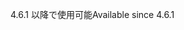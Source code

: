 <span data-ttu-id="da723-101">4.6.1 以降で使用可能</span><span class="sxs-lookup"><span data-stu-id="da723-101">Available since 4.6.1</span></span>
